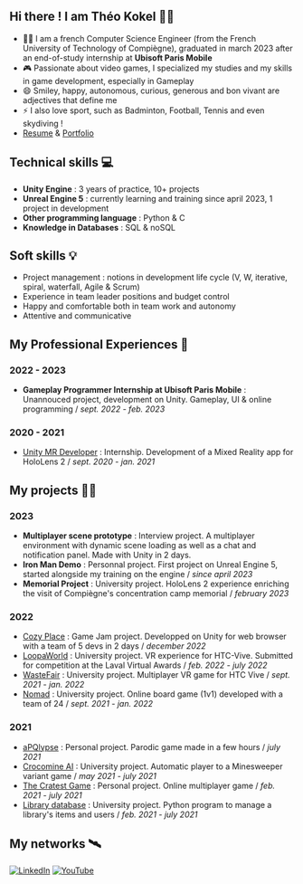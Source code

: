 ## Hi there ! I am Théo Kokel 🙋‍♂️
- 👨‍🎓 I am a french Computer Science Engineer (from the French University of Technology of Compiègne), graduated in march 2023 after an end-of-study internship at **Ubisoft Paris Mobile**
- 🎮 Passionate about video games, I specialized my studies and my skills in game development, especially in Gameplay
- 😄 Smiley, happy, autonomous, curious, generous and bon vivant are adjectives that define me
- ⚡ I also love sport, such as Badminton, Football, Tennis and even skydiving ! 
- [Resume](Resume.pdf) & [Portfolio](Portfolio.pdf)


## Technical skills 💻
- **Unity Engine** : 3 years of practice, 10+ projects
- **Unreal Engine 5** : currently learning and training since april 2023, 1 project in development
- **Other programming language** : Python & C
- **Knowledge in Databases** : SQL & noSQL


## Soft skills 💡
- Project management : notions in development life cycle (V, W, iterative, spiral, waterfall, Agile & Scrum)
- Experience in team leader positions and budget control
- Happy and comfortable both in team work and autonomy
- Attentive and communicative


## My Professional Experiences 💼
### 2022 - 2023
- **Gameplay Programmer Internship at Ubisoft Paris Mobile** : Unannouced project, development on Unity. Gameplay, UI & online programming / *sept. 2022 - feb. 2023*

### 2020 - 2021
- [Unity MR Developer](https://github.com/KokelSan/HoloLens2-Internship) : Internship. Development of a Mixed Reality app for HoloLens 2 / *sept. 2020 - jan. 2021*


## My projects 👨‍💻
### 2023
- **Multiplayer scene prototype** : Interview project. A multiplayer environment with dynamic scene loading as well as a chat and notification panel. Made with Unity in 2 days.
- **Iron Man Demo** : Personnal project. First project on Unreal Engine 5, started alongside my training on the engine / *since april 2023*
- **Memorial Project** : University project. HoloLens 2 experience enriching the visit of Compiègne's concentration camp memorial / *february 2023*

### 2022
- [Cozy Place](https://fusshlach.itch.io/cozy-place) : Game Jam project. Developped on Unity for web browser with a team of 5 devs in 2 days / *december 2022*
- [LoopaWorld](https://www.youtube.com/watch?v=zAx4VTUhwoM) : University project. VR experience for HTC-Vive. Submitted for competition at the Laval Virtual Awards / *feb. 2022 - july 2022*
- [WasteFair](https://github.com/KokelSan/WasteFair) : University project. Multiplayer VR game for HTC Vive / *sept. 2021 - jan. 2022*
- [Nomad](https://github.com/KokelSan/Nomad) : University project. Online board game (1v1) developed with a team of 24 / *sept. 2021 - jan. 2022*

### 2021
- [aPQlypse](https://github.com/KokelSan/aPQlypse) : Personal project. Parodic game made in a few hours / *july 2021*  
- [Crocomine AI](https://github.com/KokelSan/Crocomine) : University project. Automatic player to a Minesweeper variant game / *may 2021 - july 2021*
- [The Cratest Game](https://github.com/KokelSan/The-Cratest-game) : Personal project. Online multiplayer game / *feb. 2021 - july 2021*
- [Library database](https://github.com/KokelSan/Library-database) : University project. Python program to manage a library's items and users / *feb. 2021 - july 2021*


## My networks 🛰️
<a href="https://www.linkedin.com/in/theo-kokel/" target="_blank"><img alt="LinkedIn" src="https://img.shields.io/badge/linkedin-%230077B5.svg?&style=for-the-badge&logo=linkedin&logoColor=white" /></a> 
<a href="https://www.youtube.com/channel/UCHMJvHBIA0Bj38ZuV2CK1qw" target="_blank"><img alt="YouTube" src="https://img.shields.io/badge/youtube-%23FF0000.svg?style=for-the-badge&logo=YouTube&logoColor=white" /></a>
